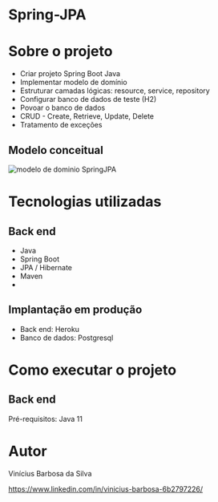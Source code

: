 # Spring-JPA 


# Sobre o projeto

- Criar projeto Spring Boot Java
- Implementar modelo de domínio
- Estruturar camadas lógicas: resource, service, repository
- Configurar banco de dados de teste (H2)
- Povoar o banco de dados
- CRUD - Create, Retrieve, Update, Delete
- Tratamento de exceções

## Modelo conceitual

![modelo de dominio SpringJPA](https://user-images.githubusercontent.com/94576358/198033210-f9ce4be9-24e6-49cf-9852-a5495542b176.PNG)

# Tecnologias utilizadas
## Back end
- Java
- Spring Boot
- JPA / Hibernate
- Maven
- 
## Implantação em produção
- Back end: Heroku
- Banco de dados: Postgresql

# Como executar o projeto

## Back end
Pré-requisitos: Java 11

# Autor

Vinícius Barbosa da Silva

https://www.linkedin.com/in/vinicius-barbosa-6b2797226/
